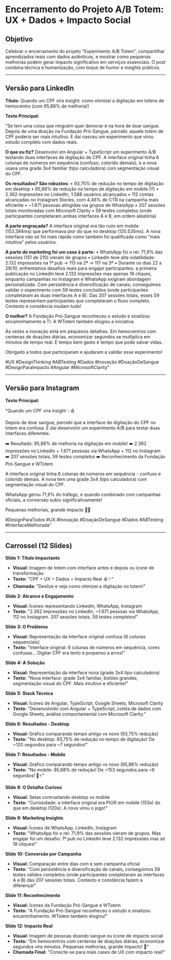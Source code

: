 # Encerramento do Projeto A/B Totem: UX + Dados + Impacto Social

## Objetivo
Celebrar o encerramento do projeto "Experimento A/B Totem", compartilhar aprendizados reais com dados autênticos, e mostrar como pequenas melhorias podem gerar impacto significativo em serviços essenciais. O post combina técnica e humanização, com toque de humor e insights práticos.

---

## Versão para LinkedIn

**Título:** Quando um CPF vira insight: como otimizei a digitação em totens de hemocentro (com 95,88% de melhoria!)

**Texto Principal:**

"Se tem uma coisa que ninguém quer demorar é na hora de doar sangue. Depois de uma doação na Fundação Pró-Sangue, percebi: aquele totem de CPF poderia ser mais intuitivo. E daí nasceu um experimento que virou estudo completo com dados reais.

**O que eu fiz?**
Desenvolvi em Angular + TypeScript um experimento A/B testando duas interfaces de digitação de CPF. A interface original tinha 6 colunas de números em sequência (confuso, colorido demais), e a nova usava uma grade 3x4 familiar (tipo calculadora) com segmentação visual do CPF.

**Os resultados? São robustos:**
• 93,75% de redução no tempo de digitação em desktop
• 95,88% de redução no tempo de digitação em mobile (!!)
• 2.362 impressões no LinkedIn, 1.588 usuários alcançados
• 112 contas alcançadas no Instagram Stories, com 4,46% de CTR na campanha mais eficiente
• ~1.671 pessoas atingidas via grupos de WhatsApp
• 207 sessões totais monitoradas com Microsoft Clarity
• 59 testes completos (onde participantes completaram ambas interfaces A e B, em ordem aleatória)

**A parte engraçada?** A interface original era tão ruim em mobile (153.394ms) que performava pior do que no desktop (120.535ms). A nova interface não só foi mais rápida como também foi qualificada como "mais intuitiva" pelos usuários.

**A parte de marketing foi um case à parte:**
• WhatsApp foi o rei: 71,9% das sessões (151 de 210) vieram de grupos
• LinkedIn teve alta volatilidade: 2.132 impressões na 1ª pub → 113 na 2ª → 117 na 3ª
• Durante os dias 22 a 29/10, enfrentamos desafios reais para engajar participantes: a primeira publicação no LinkedIn teve 2.132 impressões mas apenas 18 cliques, enquanto campanhas no Instagram e WhatsApp exigiram abordagem personalizada. Com persistência e diversificação de canais, conseguimos validar o experimento com 59 testes concluídos (onde participantes completaram as duas interfaces A e B). Das 207 sessões totais, esses 59 testes representam participantes que completaram o fluxo completo. Contexto e constância mudam tudo!

**O melhor?** A Fundação Pró-Sangue reconheceu o estudo e sinalizou encaminhamento à TI. A WTotem também elogiou a iniciativa.

Às vezes a inovação está em pequenos detalhes. Em hemocentros com centenas de doações diárias, economizar segundos se multiplica em minutos de tempo real. E tempo bem gasto é tempo que pode salvar vidas.

Obrigado a todos que participaram e ajudaram a validar esse experimento!

#UX #DesignThinking #ABTesting #Dados #Inovação #DoaçãoDeSangue #DesignParaImpacto #Angular #MicrosoftClarity"

---

## Versão para Instagram

**Texto Principal:**

"Quando um CPF vira insight 💡🩸

Depois de doar sangue, percebi que a interface de digitação do CPF no totem era confusa. E daí desenvolvi um experimento A/B para testar duas interfaces diferentes.

➡️ Resultado: 95,88% de melhoria na digitação em mobile!
➡️ 2.362 impressões no LinkedIn + 1.671 pessoas via WhatsApp + 112 no Instagram
➡️ 207 sessões totais, 59 testes completos 
➡️ Reconhecimento da Fundação Pró-Sangue e WTotem

A interface original tinha 6 colunas de números em sequência - confuso e colorido demais. A nova tem uma grade 3x4 (tipo calculadora) com segmentação visual do CPF.

WhatsApp gerou 71,9% do tráfego, e quando combinado com campanhas oficiais, a conversão subiu significativamente!

Pequenas melhorias, grande impacto 💪✨

#DesignParaTodos #UX #Inovação #DoaçãoDeSangue #Dados #ABTesting #InterfaceMelhorada"

---

## Carrossel (12 Slides)

**Slide 1: Título Impactante**
*   **Visual:** Imagem de totem com interface antes e depois ou ícone de transformação
*   **Texto:** "CPF + UX + Dados = Impacto Real 🩸✨"
*   **Chamada:** "Deslize e veja como otimizei a digitação no totem!"

**Slide 2: Alcance e Engajamento**
*   **Visual:** Ícones representando LinkedIn, WhatsApp, Instagram
*   **Texto:** "2.362 impressões no LinkedIn, ~1.671 pessoas via WhatsApp, 112 no Instagram. 207 sessões totais, 59 testes completos!"

**Slide 3: O Problema**
*   **Visual:** Representação da interface original confusa (6 colunas sequenciais)
*   **Texto:** "Interface original: 6 colunas de números em sequência, cores confusas... Digitar CPF era lento e propenso a erros!"

**Slide 4: A Solução**
*   **Visual:** Representação da interface nova (grade 3x4 tipo calculadora)
*   **Texto:** "Nova interface: grade 3x4 familiar, botões grandes, segmentação visual do CPF. Mais intuitivo e eficiente!"

**Slide 5: Stack Técnica**
*   **Visual:** Ícones de Angular, TypeScript, Google Sheets, Microsoft Clarity
*   **Texto:** "Desenvolvido com Angular + TypeScript, coleta de dados com Google Sheets, análise comportamental com Microsoft Clarity."

**Slide 6: Resultados - Desktop**
*   **Visual:** Gráfico comparando tempo antigo vs novo (93,75% redução)
*   **Texto:** "No desktop: 93,75% de redução no tempo de digitação! De ~120 segundos para ~7 segundos!"

**Slide 7: Resultados - Mobile**
*   **Visual:** Gráfico comparando tempo antigo vs novo (95,88% redução)
*   **Texto:** "No mobile: 95,88% de redução! De ~153 segundos para ~6 segundos! 📱⚡"

**Slide 8: O Detalhe Curioso**
*   **Visual:** Setas contrastando desktop vs mobile
*   **Texto:** "Curiosidade: a interface original era PIOR em mobile (153s) do que em desktop (120s). A nova virou o jogo!"

**Slide 9: Marketing Insights**
*   **Visual:** Ícones de WhatsApp, LinkedIn, Instagram
*   **Texto:** "WhatsApp foi o rei: 71,9% das sessões vieram de grupos. Mas engajar foi um desafio: 1ª pub no LinkedIn teve 2.132 impressões mas só 18 cliques!"

**Slide 10: Conversão por Campanha**
*   **Visual:** Comparação entre dias com e sem campanha oficial
*   **Texto:** "Com persistência e diversificação de canais, conseguimos 59 testes válidos completos (onde participantes completaram as interfaces A e B) das 207 sessões totais. Contexto e constância fazem a diferença!"

**Slide 11: Reconhecimento**
*   **Visual:** Ícones da Fundação Pró-Sangue e WTotem
*   **Texto:** "A Fundação Pró-Sangue reconheceu o estudo e sinalizou encaminhamento. WTotem também elogiou!"

**Slide 12: Impacto Real**
*   **Visual:** Imagem de pessoas doando sangue ou ícone de impacto social
*   **Texto:** "Em hemocentros com centenas de doações diárias, economizar segundos vira minutos. Pequenas melhorias, grande impacto! 💪"
*   **Chamada Final:** "Conecte-se para mais cases de UX com impacto real!"